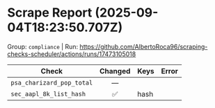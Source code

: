 # Scrape Report (2025-09-04T18:23:50.707Z)

Group: `compliance`  |  Run: https://github.com/AlbertoRoca96/scraping-checks-scheduler/actions/runs/17473105018

| Check | Changed | Keys | Error |
|---|:---:|:--|:--|
| `psa_charizard_pop_total` | — |  |  |
| `sec_aapl_8k_list_hash` | ✅ | hash |  |
